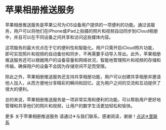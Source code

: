 # 苹果相册推送服务

苹果相册推送服务是苹果公司为iOS设备用户提供的一项便利的功能。通过该服务，用户可以将他们在iPhone或iPad上拍摄的照片和视频自动同步到iCloud相册中，并且可以在不同设备之间共享和访问这些媒体内容。

这项服务的最大优点在于它的便利性和智能化。用户只需开启iCloud照片功能，即可实现照片和视频的自动备份和同步，不再需要手动导入导出。此外，苹果相册推送服务还可以根据用户的设备容量和网络状况，智能地管理照片和视频的存储和传输，确保用户的设备不会因为存储空间不足而受限。

除此之外，苹果相册推送服务还支持共享相册功能，用户可以创建共享相册并邀请他人加入，从而方便地分享精彩的瞬间和回忆。这为用户之间的交流和互动提供了很大的便利。

总的来说，苹果相册推送服务是一项非常实用和便利的功能，可以帮助用户更好地管理和共享他们的照片和视频，让用户的数字生活更加轻松和愉快。

更多 关于苹果相册推送服务 请通过✈与我们联系，感谢阅读，谢谢！[点这✈里联系](https://1.k02.cc)